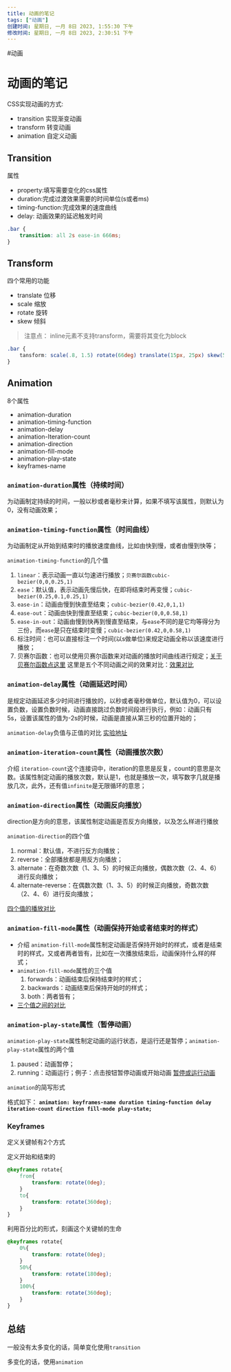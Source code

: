 ```yaml
---
title: 动画的笔记
tags: ["动画"]
创建时间: 星期日, 一月 8日 2023, 1:55:30 下午
修改时间: 星期日, 一月 8日 2023, 2:30:51 下午
---
```


#动画

# 动画的笔记

CSS实现动画的方式: 

- transition 实现渐变动画
- transform 转变动画
- animation 自定义动画

## Transition

属性

- property:填写需要变化的css属性
- duration:完成过渡效果需要的时间单位(s或者ms)
- timing-function:完成效果的速度曲线
- delay: 动画效果的延迟触发时间

```css
.bar {
	transition: all 2s ease-in 666ms;
}
```

## Transform

四个常用的功能

- translate 位移
- scale 缩放
- rotate 旋转
- skew 倾斜

> 注意点： inline元素不支持transform，需要将其变化为block

```css
.bar {
	tansform: scale(.8, 1.5) rotate(66deg) translate(15px, 25px) skew(5deg);
}
```

## Animation

8个属性

- animation-duration
- animation-timing-function
- animation-delay
- animation-Iteration-count
- animation-direction
- animation-fill-mode
- animation-play-state
- keyframes-name

### `animation-duration`属性（持续时间）

为动画制定持续的时间，一般以秒或者毫秒来计算，如果不填写该属性，则默认为0，没有动画效果；

### `animation-timing-function`属性（时间曲线）

为动画制定从开始到结束时的播放速度曲线，比如由快到慢，或者由慢到快等；

`animation-timing-function`的几个值 
1. `linear`：表示动画一直以匀速进行播放；`贝赛尔函数cubic-bezier(0,0,0.25,1)` 
2. `ease`：默认值，表示动画先慢后快，在即将结束时再变慢；`cubic-bezier(0.25,0.1,0.25,1)` 
3. `ease-in`：动画由慢到快直至结束；`cubic-bezier(0.42,0,1,1)` 
4. `ease-out`：动画由快到慢直至结束；`cubic-bezier(0,0,0.58,1)` 
5. `ease-in-out`：动画由慢到快再到慢直至结束，与`ease`不同的是它均等得分为三份，而`ease`是只在结束时变慢；`cubic-bezier(0.42,0,0.58,1)` 
6. 标注时间：也可以直接标注一个时间(以s做单位)来规定动画全称以该速度进行播放； 
7. 贝赛尔函数：也可以使用贝赛尔函数来对动画的播放时间曲线进行规定；[关于贝赛尔函数点这里](https://link.juejin.cn/?target=http%3A%2F%2Fwww.xuanfengge.com%2Fcubic-bezier-bezier-css3-animation-tools.html) 这里是五个不同动画之间的效果对比：[效果对比](https://link.juejin.cn/?target=http%3A%2F%2Fjsbin.com%2Fyedaqewexu%2Fedit%3Fhtml%2Ccss%2Coutput)

### `animation-delay`属性（动画延迟时间）

是规定动画延迟多少时间进行播放的，以秒或者毫秒做单位，默认值为0，可以设置负数，设置负数时候，动画直接跳过负数时间段进行执行，例如：动画只有5s，设置该属性的值为-2s的时候，动画是直接从第三秒的位置开始的；

`animation-delay`负值与正值的对比 [实验地址](https://link.juejin.cn/?target=http%3A%2F%2Fjsbin.com%2Fzeloculiho%2Fedit%3Fhtml%2Ccss%2Coutput)

### `animation-iteration-count`属性（动画播放次数）

介绍 `iteration-count`这个连接词中，iteration的意思是反复，count的意思是次数。该属性制定动画的播放次数，默认是1，也就是播放一次，填写数字几就是播放几次，此外，还有值`infinite`是无限循环的意思；

### `animation-direction`属性（动画反向播放）

direction是方向的意思，该属性制定动画是否反方向播放，以及怎么样进行播放

`animation-direction`的四个值 

1. normal：默认值，不进行反方向播放；
2. reverse：全部播放都是用反方向播放； 
3. alternate：在奇数次数（1、3、5）的时候正向播放，偶数次数（2、4、6）进行反向播放； 
4. alternate-reverse：在偶数次数（1、3、5）的时候正向播放，奇数次数（2、4、6）进行反向播放；

[四个值的播放对比](https://link.juejin.cn/?target=http%3A%2F%2Fjsbin.com%2Fzutuzogeco%2Fedit%3Fhtml%2Ccss%2Coutput)

### `animation-fill-mode`属性（动画保持开始或者结束时的样式）

-   介绍 `animation-fill-mode`属性制定动画是否保持开始时的样式，或者是结束时的样式，又或者两者皆有，比如在一次播放结束后，动画保持什么样的样式；
-   `animation-fill-mode`属性的三个值
    1.  forwards：动画结束后保持结束时的样式；
    2.  backwards：动画结束后保持开始时的样式；
    3.  both：两者皆有；
-   [三个值之间的对比](https://link.juejin.cn/?target=http%3A%2F%2Fjsbin.com%2Fguzumuxoge%2Fedit%3Fhtml%2Ccss%2Coutput)

### `animation-play-state`属性（暂停动画）

`animation-play-state`属性制定动画的运行状态，是运行还是暂停；`animation-play-state`属性的两个值

1.  paused：动画暂停；
2.  running：动画运行；例子：点击按钮暂停动画或开始动画 [暂停或运行动画](https://link.juejin.cn/?target=http%3A%2F%2Fjsbin.com%2Fbogafozonu%2Fedit%3Fhtml%2Ccss%2Coutput)

`animation`的简写形式

格式如下： **`animation: keyframes-name duration timing-function delay iteration-count direction fill-mode play-state;`**

### Keyframes

定义关键帧有2个方式

定义开始和结束的

```css
@keyframes rotate{
    from{
        transform: rotate(0deg);
    }
    to{
        transform: rotate(360deg);
    }
}
```

利用百分比的形式，刻画这个关键帧的生命

```css
@keyframes rotate{
    0%{
        transform: rotate(0deg);
    }
    50%{
        transform: rotate(180deg);
    }
    100%{
        transform: rotate(360deg);
    }
}
```

## 总结

一般没有太多变化的话，简单变化使用`transition`

多变化的话，使用`animation`






















